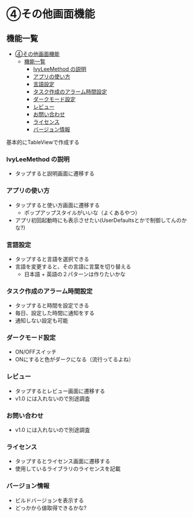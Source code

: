 # ④その他画面機能

## 機能一覧
- [④その他画面機能](#その他画面機能)
  - [機能一覧](#機能一覧)
    - [IvyLeeMethod の説明](#ivyleemethod-の説明)
    - [アプリの使い方](#アプリの使い方)
    - [言語設定](#言語設定)
    - [タスク作成のアラーム時間設定](#タスク作成のアラーム時間設定)
    - [ダークモード設定](#ダークモード設定)
    - [レビュー](#レビュー)
    - [お問い合わせ](#お問い合わせ)
    - [ライセンス](#ライセンス)
    - [バージョン情報](#バージョン情報)


基本的にTableViewで作成する

### IvyLeeMethod の説明
- タップすると説明画面に遷移する

### アプリの使い方
- タップすると使い方画面に遷移する
  - ポップアップスタイルがいいな（よくあるやつ）
- アプリ初回起動時にも表示させたい(UserDefaultsとかで制御してんのかな?)

### 言語設定
- タップすると言語を選択できる
- 言語を変更すると、その言語に言葉を切り替える
  - 日本語 + 英語の２パターンは作りたいかな

### タスク作成のアラーム時間設定
- タップすると時間を設定できる
- 毎日、設定した時間に通知をする
- 通知しない設定も可能

### ダークモード設定
- ON/OFFスイッチ
- ONにすると色がダークになる（流行ってるよね）

### レビュー
- タップするとレビュー画面に遷移する
- v1.0 には入れないので別途調査

### お問い合わせ
- v1.0 には入れないので別途調査

### ライセンス
- タップするとライセンス画面に遷移する
- 使用しているライブラリのライセンスを記載

### バージョン情報
- ビルドバージョンを表示する
- どっかから値取得できるかな?